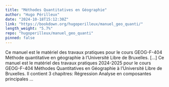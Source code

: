 ```yaml
---
title: "Méthodes Quantitatives en Géographie"
author: "Hugo Périlleux"
date: "2024-10-18T15:12:30Z"
link: "https://bookdown.org/hugoperilleux/manuel_geo_quanti/"
length_weight: "5.7%"
repo: "hugoperilleux/manuel_geo_quanti"
pinned: false
---
```


Ce manuel est le matériel des travaux pratiques pour le cours GEOG-F-404 Méthode quantitative en géographie à l’Université Libre de Bruxelles. [...] Ce manuel est le matériel des travaux pratiques 2024-2025 pour le cours GEOG-F-404 Méthodes Quantitatives en Géographie à l’Université Libre de Bruxelles. Il contient 3 chapitres: Régression Analyse en composantes principales ...
